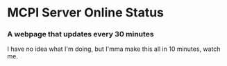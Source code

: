 # MCPI Server Online Status
### A webpage that updates every 30 minutes
I have no idea what I'm doing, but I'mma make this all in 10 minutes, watch me.
